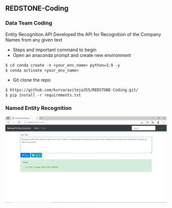 ## REDSTONE-Coding
### Data Team Coding

Entity Recognition API 
Developed the API for Recognition of the Company Names from any given text 

* Steps and important command to begin
* Open an anaconda prompt and create new environment
```
$ cd conda create -n <your_env_name> python=3.9 -y
$ conda activate <your_env_name>
```
* Git clone the repo 
```
$ https://github.com/kurvaraviteja355/REDSTONE-Coding.git/
$ pip install -r requirements.txt

```
### Named Entity Recognition
![NER](NER%20Project.JPG)
 
